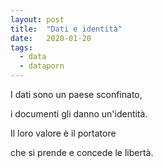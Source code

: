 ```yaml
---
layout: post
title:  "Dati e identità"
date:   2020-01-20
tags:
  - data
  - dataporn
---
```


I dati sono un paese sconfinato,

i documenti gli danno un'identità.

Il loro valore è il portatore

che si prende e concede le libertà.
